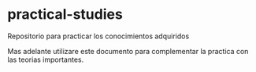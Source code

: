 # practical-studies
Repositorio para practicar los conocimientos adquiridos

Mas adelante utilizare este documento para complementar la practica con las teorias importantes.